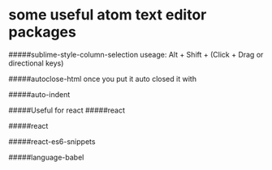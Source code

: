# some useful atom text editor packages 


#####sublime-style-column-selection
useage: Alt + Shift + (Click + Drag or directional keys)

#####autoclose-html
once you put <html-element> it auto closed it with </html-element>

#####auto-indent


#####Useful for react
#####react

#####react

#####react-es6-snippets

#####language-babel
